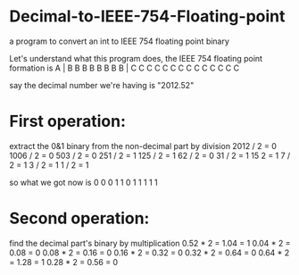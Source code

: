 # Decimal-to-IEEE-754-Floating-point
a program to convert an int to IEEE 754 floating point binary

Let's understand what this program does, the IEEE 754 floating point formation
is A | B B B B B B B B | C C C C C C C C C C C C C C

say the decimal number we're having is "2012.52"

# First operation:
extract the 0&1 binary from the non-decimal part by division
2012 / 2 = 0
1006 / 2 = 0
503 / 2  = 0
251 / 2  = 1
125 / 2  = 1
62 / 2   = 0
31 / 2   = 1
15 2     = 1
7 / 2    = 1
3 / 2    = 1
1 / 2    = 1

so what we got now is 0 0 0 1 1 0 1 1 1 1 1


# Second operation:
find the decimal part's binary by multiplication
0.52 * 2 = 1.04 = 1
0.04 * 2 = 0.08 = 0
0.08 * 2 = 0.16 = 0
0.16 * 2 = 0.32 = 0
0.32 * 2 = 0.64 = 0
0.64 * 2 = 1.28 = 1
0.28 * 2 = 0.56 = 0

